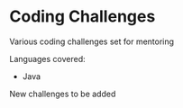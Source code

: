 # Coding Challenges
Various coding challenges set for mentoring

Languages covered:
- Java

New challenges to be added
